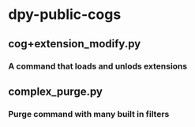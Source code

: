 # dpy-public-cogs
## cog+extension_modify.py
### A command that loads and unlods extensions
## complex_purge.py
### Purge command with many built in filters
